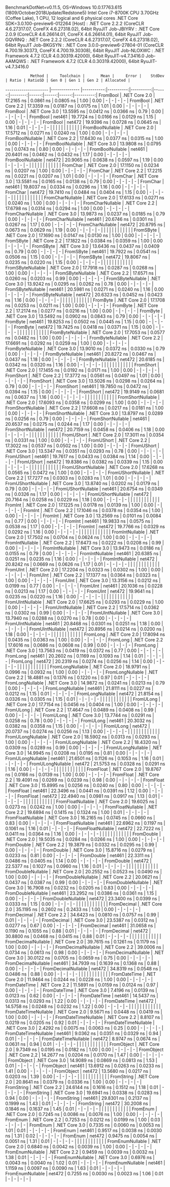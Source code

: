 
BenchmarkDotNet=v0.11.5, OS=Windows 10.0.17763.615 (1809/October2018Update/Redstone5)
Intel Core i7-8700K CPU 3.70GHz (Coffee Lake), 1 CPU, 12 logical and 6 physical cores
.NET Core SDK=3.0.100-preview6-012264
  [Host]     : .NET Core 2.2.2 (CoreCLR 4.6.27317.07, CoreFX 4.6.27318.02), 64bit RyuJIT
  Job-JBIYRV : .NET Core 2.0.9 (CoreCLR 4.6.26614.01, CoreFX 4.6.26614.01), 64bit RyuJIT
  Job-GQVRNQ : .NET Core 2.2.2 (CoreCLR 4.6.27317.07, CoreFX 4.6.27318.02), 64bit RyuJIT
  Job-BKGSYN : .NET Core 3.0.0-preview6-27804-01 (CoreCLR 4.700.19.30373, CoreFX 4.700.19.30308), 64bit RyuJIT
  Job-NLOXWC : .NET Framework 4.7.2 (CLR 4.0.30319.42000), 64bit RyuJIT-v4.7.3416.0
  Job-AAMQWS : .NET Framework 4.7.2 (CLR 4.0.30319.42000), 64bit RyuJIT-v4.7.3416.0


               Method |     Toolchain |       Mean |     Error |    StdDev | Ratio | RatioSD | Gen 0 | Gen 1 | Gen 2 | Allocated |
--------------------- |-------------- |-----------:|----------:|----------:|------:|--------:|------:|------:|------:|----------:|
             FromBool | .NET Core 2.0 | 17.2165 ns | 0.0861 ns | 0.0805 ns |  1.00 |    0.00 |     - |     - |     - |         - |
             FromBool | .NET Core 2.2 | 17.3359 ns | 0.0187 ns | 0.0175 ns |  1.01 |    0.00 |     - |     - |     - |         - |
             FromBool | .NET Core 3.0 | 13.5595 ns | 0.0412 ns | 0.0366 ns |  0.79 |    0.00 |     - |     - |     - |         - |
             FromBool |        net461 | 19.7724 ns | 0.0166 ns | 0.0129 ns |  1.15 |    0.00 |     - |     - |     - |         - |
             FromBool |        net472 | 19.9396 ns | 0.0728 ns | 0.0645 ns |  1.16 |    0.01 |     - |     - |     - |         - |
                      |               |            |           |           |       |         |       |       |       |           |
     FromBoolNullable | .NET Core 2.0 | 17.5712 ns | 0.0271 ns | 0.0240 ns |  1.00 |    0.00 |     - |     - |     - |         - |
     FromBoolNullable | .NET Core 2.2 | 17.6430 ns | 0.0377 ns | 0.0315 ns |  1.00 |    0.00 |     - |     - |     - |         - |
     FromBoolNullable | .NET Core 3.0 | 13.9808 ns | 0.0795 ns | 0.0743 ns |  0.80 |    0.00 |     - |     - |     - |         - |
     FromBoolNullable |        net461 | 20.6401 ns | 0.0462 ns | 0.0432 ns |  1.17 |    0.00 |     - |     - |     - |         - |
     FromBoolNullable |        net472 | 20.9065 ns | 0.0638 ns | 0.0597 ns |  1.19 |    0.00 |     - |     - |     - |         - |
                      |               |            |           |           |       |         |       |       |       |           |
             FromChar | .NET Core 2.0 | 17.1150 ns | 0.0234 ns | 0.0207 ns |  1.00 |    0.00 |     - |     - |     - |         - |
             FromChar | .NET Core 2.2 | 17.2215 ns | 0.0221 ns | 0.0207 ns |  1.01 |    0.00 |     - |     - |     - |         - |
             FromChar | .NET Core 3.0 | 13.5581 ns | 0.0165 ns | 0.0138 ns |  0.79 |    0.00 |     - |     - |     - |         - |
             FromChar |        net461 | 19.8037 ns | 0.0334 ns | 0.0296 ns |  1.16 |    0.00 |     - |     - |     - |         - |
             FromChar |        net472 | 19.7410 ns | 0.0484 ns | 0.0404 ns |  1.15 |    0.00 |     - |     - |     - |         - |
                      |               |            |           |           |       |         |       |       |       |           |
     FromCharNullable | .NET Core 2.0 | 17.6133 ns | 0.0271 ns | 0.0240 ns |  1.00 |    0.00 |     - |     - |     - |         - |
     FromCharNullable | .NET Core 2.2 | 17.6798 ns | 0.0314 ns | 0.0294 ns |  1.00 |    0.00 |     - |     - |     - |         - |
     FromCharNullable | .NET Core 3.0 | 13.9873 ns | 0.0237 ns | 0.0185 ns |  0.79 |    0.00 |     - |     - |     - |         - |
     FromCharNullable |        net461 | 20.6746 ns | 0.0301 ns | 0.0267 ns |  1.17 |    0.00 |     - |     - |     - |         - |
     FromCharNullable |        net472 | 20.8795 ns | 0.0673 ns | 0.0629 ns |  1.19 |    0.00 |     - |     - |     - |         - |
                      |               |            |           |           |       |         |       |       |       |           |
            FromSByte | .NET Core 2.0 | 17.1690 ns | 0.0147 ns | 0.0130 ns |  1.00 |    0.00 |     - |     - |     - |         - |
            FromSByte | .NET Core 2.2 | 17.1822 ns | 0.0384 ns | 0.0359 ns |  1.00 |    0.00 |     - |     - |     - |         - |
            FromSByte | .NET Core 3.0 | 13.6436 ns | 0.0437 ns | 0.0409 ns |  0.79 |    0.00 |     - |     - |     - |         - |
            FromSByte |        net461 | 19.7922 ns | 0.0541 ns | 0.0506 ns |  1.15 |    0.00 |     - |     - |     - |         - |
            FromSByte |        net472 | 19.8067 ns | 0.0235 ns | 0.0220 ns |  1.15 |    0.00 |     - |     - |     - |         - |
                      |               |            |           |           |       |         |       |       |       |           |
    FromSByteNullable | .NET Core 2.0 | 17.7918 ns | 0.0287 ns | 0.0268 ns |  1.00 |    0.00 |     - |     - |     - |         - |
    FromSByteNullable | .NET Core 2.2 | 17.6571 ns | 0.0260 ns | 0.0203 ns |  0.99 |    0.00 |     - |     - |     - |         - |
    FromSByteNullable | .NET Core 3.0 | 13.9242 ns | 0.0295 ns | 0.0262 ns |  0.78 |    0.00 |     - |     - |     - |         - |
    FromSByteNullable |        net461 | 20.5981 ns | 0.0271 ns | 0.0240 ns |  1.16 |    0.00 |     - |     - |     - |         - |
    FromSByteNullable |        net472 | 20.6323 ns | 0.0452 ns | 0.0423 ns |  1.16 |    0.00 |     - |     - |     - |         - |
                      |               |            |           |           |       |         |       |       |       |           |
             FromByte | .NET Core 2.0 | 17.1708 ns | 0.0253 ns | 0.0211 ns |  1.00 |    0.00 |     - |     - |     - |         - |
             FromByte | .NET Core 2.2 | 17.2174 ns | 0.0277 ns | 0.0216 ns |  1.00 |    0.00 |     - |     - |     - |         - |
             FromByte | .NET Core 3.0 | 13.5492 ns | 0.0902 ns | 0.0843 ns |  0.79 |    0.00 |     - |     - |     - |         - |
             FromByte |        net461 | 19.8253 ns | 0.0502 ns | 0.0445 ns |  1.15 |    0.00 |     - |     - |     - |         - |
             FromByte |        net472 | 19.7425 ns | 0.0418 ns | 0.0371 ns |  1.15 |    0.00 |     - |     - |     - |         - |
                      |               |            |           |           |       |         |       |       |       |           |
     FromByteNullable | .NET Core 2.0 | 17.7053 ns | 0.0577 ns | 0.0482 ns |  1.00 |    0.00 |     - |     - |     - |         - |
     FromByteNullable | .NET Core 2.2 | 17.6691 ns | 0.0292 ns | 0.0259 ns |  1.00 |    0.00 |     - |     - |     - |         - |
     FromByteNullable | .NET Core 3.0 | 13.9010 ns | 0.0372 ns | 0.0330 ns |  0.79 |    0.00 |     - |     - |     - |         - |
     FromByteNullable |        net461 | 20.8272 ns | 0.0467 ns | 0.0437 ns |  1.18 |    0.00 |     - |     - |     - |         - |
     FromByteNullable |        net472 | 20.6185 ns | 0.0342 ns | 0.0320 ns |  1.16 |    0.00 |     - |     - |     - |         - |
                      |               |            |           |           |       |         |       |       |       |           |
            FromShort | .NET Core 2.0 | 17.1455 ns | 0.0192 ns | 0.0171 ns |  1.00 |    0.00 |     - |     - |     - |         - |
            FromShort | .NET Core 2.2 | 17.3772 ns | 0.0561 ns | 0.0497 ns |  1.01 |    0.00 |     - |     - |     - |         - |
            FromShort | .NET Core 3.0 | 13.5026 ns | 0.0298 ns | 0.0264 ns |  0.79 |    0.00 |     - |     - |     - |         - |
            FromShort |        net461 | 19.7850 ns | 0.0472 ns | 0.0394 ns |  1.15 |    0.00 |     - |     - |     - |         - |
            FromShort |        net472 | 19.9149 ns | 0.0681 ns | 0.0637 ns |  1.16 |    0.00 |     - |     - |     - |         - |
                      |               |            |           |           |       |         |       |       |       |           |
    FromShortNullable | .NET Core 2.0 | 17.6093 ns | 0.0358 ns | 0.0299 ns |  1.00 |    0.00 |     - |     - |     - |         - |
    FromShortNullable | .NET Core 2.2 | 17.6608 ns | 0.0217 ns | 0.0181 ns |  1.00 |    0.00 |     - |     - |     - |         - |
    FromShortNullable | .NET Core 3.0 | 13.8797 ns | 0.0289 ns | 0.0256 ns |  0.79 |    0.00 |     - |     - |     - |         - |
    FromShortNullable |        net461 | 20.6537 ns | 0.0275 ns | 0.0244 ns |  1.17 |    0.00 |     - |     - |     - |         - |
    FromShortNullable |        net472 | 20.7159 ns | 0.0458 ns | 0.0406 ns |  1.18 |    0.00 |     - |     - |     - |         - |
                      |               |            |           |           |       |         |       |       |       |           |
           FromUShort | .NET Core 2.0 | 17.3011 ns | 0.0354 ns | 0.0331 ns |  1.00 |    0.00 |     - |     - |     - |         - |
           FromUShort | .NET Core 2.2 | 17.3022 ns | 0.0537 ns | 0.0502 ns |  1.00 |    0.00 |     - |     - |     - |         - |
           FromUShort | .NET Core 3.0 | 13.5347 ns | 0.0351 ns | 0.0293 ns |  0.78 |    0.00 |     - |     - |     - |         - |
           FromUShort |        net461 | 19.7617 ns | 0.0433 ns | 0.0384 ns |  1.14 |    0.00 |     - |     - |     - |         - |
           FromUShort |        net472 | 19.8386 ns | 0.0382 ns | 0.0339 ns |  1.15 |    0.00 |     - |     - |     - |         - |
                      |               |            |           |           |       |         |       |       |       |           |
   FromUShortNullable | .NET Core 2.0 | 17.6268 ns | 0.0565 ns | 0.0472 ns |  1.00 |    0.00 |     - |     - |     - |         - |
   FromUShortNullable | .NET Core 2.2 | 17.7277 ns | 0.0303 ns | 0.0283 ns |  1.01 |    0.00 |     - |     - |     - |         - |
   FromUShortNullable | .NET Core 3.0 | 13.8740 ns | 0.0202 ns | 0.0179 ns |  0.79 |    0.00 |     - |     - |     - |         - |
   FromUShortNullable |        net461 | 20.6754 ns | 0.0349 ns | 0.0326 ns |  1.17 |    0.00 |     - |     - |     - |         - |
   FromUShortNullable |        net472 | 20.7164 ns | 0.0258 ns | 0.0229 ns |  1.18 |    0.00 |     - |     - |     - |         - |
                      |               |            |           |           |       |         |       |       |       |           |
              FromInt | .NET Core 2.0 | 17.1225 ns | 0.0178 ns | 0.0139 ns |  1.00 |    0.00 |     - |     - |     - |         - |
              FromInt | .NET Core 2.2 | 17.1046 ns | 0.0378 ns | 0.0354 ns |  1.00 |    0.00 |     - |     - |     - |         - |
              FromInt | .NET Core 3.0 | 13.2569 ns | 0.0101 ns | 0.0084 ns |  0.77 |    0.00 |     - |     - |     - |         - |
              FromInt |        net461 | 19.9833 ns | 0.0575 ns | 0.0538 ns |  1.17 |    0.00 |     - |     - |     - |         - |
              FromInt |        net472 | 19.7766 ns | 0.0329 ns | 0.0292 ns |  1.16 |    0.00 |     - |     - |     - |         - |
                      |               |            |           |           |       |         |       |       |       |           |
      FromIntNullable | .NET Core 2.0 | 17.7502 ns | 0.0704 ns | 0.0624 ns |  1.00 |    0.00 |     - |     - |     - |         - |
      FromIntNullable | .NET Core 2.2 | 17.6473 ns | 0.0222 ns | 0.0208 ns |  0.99 |    0.00 |     - |     - |     - |         - |
      FromIntNullable | .NET Core 3.0 | 13.9473 ns | 0.0186 ns | 0.0155 ns |  0.79 |    0.00 |     - |     - |     - |         - |
      FromIntNullable |        net461 | 20.6385 ns | 0.0251 ns | 0.0235 ns |  1.16 |    0.00 |     - |     - |     - |         - |
      FromIntNullable |        net472 | 20.8242 ns | 0.0669 ns | 0.0626 ns |  1.17 |    0.01 |     - |     - |     - |         - |
                      |               |            |           |           |       |         |       |       |       |           |
             FromUInt | .NET Core 2.0 | 17.2204 ns | 0.0323 ns | 0.0302 ns |  1.00 |    0.00 |     - |     - |     - |         - |
             FromUInt | .NET Core 2.2 | 17.1377 ns | 0.0364 ns | 0.0323 ns |  1.00 |    0.00 |     - |     - |     - |         - |
             FromUInt | .NET Core 3.0 | 13.3156 ns | 0.0212 ns | 0.0199 ns |  0.77 |    0.00 |     - |     - |     - |         - |
             FromUInt |        net461 | 20.1036 ns | 0.0228 ns | 0.0213 ns |  1.17 |    0.00 |     - |     - |     - |         - |
             FromUInt |        net472 | 19.9641 ns | 0.0235 ns | 0.0220 ns |  1.16 |    0.00 |     - |     - |     - |         - |
                      |               |            |           |           |       |         |       |       |       |           |
     FromUIntNullable | .NET Core 2.0 | 17.6625 ns | 0.0293 ns | 0.0229 ns |  1.00 |    0.00 |     - |     - |     - |         - |
     FromUIntNullable | .NET Core 2.2 | 17.5714 ns | 0.0362 ns | 0.0302 ns |  0.99 |    0.00 |     - |     - |     - |         - |
     FromUIntNullable | .NET Core 3.0 | 13.7940 ns | 0.0288 ns | 0.0270 ns |  0.78 |    0.00 |     - |     - |     - |         - |
     FromUIntNullable |        net461 | 20.8468 ns | 0.0301 ns | 0.0251 ns |  1.18 |    0.00 |     - |     - |     - |         - |
     FromUIntNullable |        net472 | 20.8956 ns | 0.0214 ns | 0.0200 ns |  1.18 |    0.00 |     - |     - |     - |         - |
                      |               |            |           |           |       |         |       |       |       |           |
             FromLong | .NET Core 2.0 | 17.8094 ns | 0.0435 ns | 0.0363 ns |  1.00 |    0.00 |     - |     - |     - |         - |
             FromLong | .NET Core 2.2 | 17.6016 ns | 0.0686 ns | 0.0608 ns |  0.99 |    0.00 |     - |     - |     - |         - |
             FromLong | .NET Core 3.0 | 13.7563 ns | 0.0419 ns | 0.0372 ns |  0.77 |    0.00 |     - |     - |     - |         - |
             FromLong |        net461 | 20.2602 ns | 0.1169 ns | 0.1093 ns |  1.14 |    0.01 |     - |     - |     - |         - |
             FromLong |        net472 | 20.2319 ns | 0.0274 ns | 0.0256 ns |  1.14 |    0.00 |     - |     - |     - |         - |
                      |               |            |           |           |       |         |       |       |       |           |
     FromLongNullable | .NET Core 2.0 | 18.9791 ns | 0.0996 ns | 0.0932 ns |  1.00 |    0.00 |     - |     - |     - |         - |
     FromLongNullable | .NET Core 2.2 | 18.4881 ns | 0.1376 ns | 0.1220 ns |  0.97 |    0.01 |     - |     - |     - |         - |
     FromLongNullable | .NET Core 3.0 | 14.9872 ns | 0.0241 ns | 0.0213 ns |  0.79 |    0.00 |     - |     - |     - |         - |
     FromLongNullable |        net461 | 21.8111 ns | 0.0227 ns | 0.0212 ns |  1.15 |    0.01 |     - |     - |     - |         - |
     FromLongNullable |        net472 | 21.8154 ns | 0.0326 ns | 0.0305 ns |  1.15 |    0.01 |     - |     - |     - |         - |
                      |               |            |           |           |       |         |       |       |       |           |
            FromULong | .NET Core 2.0 | 17.7154 ns | 0.0456 ns | 0.0404 ns |  1.00 |    0.00 |     - |     - |     - |         - |
            FromULong | .NET Core 2.2 | 17.4647 ns | 0.0489 ns | 0.0408 ns |  0.99 |    0.00 |     - |     - |     - |         - |
            FromULong | .NET Core 3.0 | 13.7744 ns | 0.0291 ns | 0.0258 ns |  0.78 |    0.00 |     - |     - |     - |         - |
            FromULong |        net461 | 20.3032 ns | 0.0382 ns | 0.0358 ns |  1.15 |    0.00 |     - |     - |     - |         - |
            FromULong |        net472 | 20.0737 ns | 0.0274 ns | 0.0256 ns |  1.13 |    0.00 |     - |     - |     - |         - |
                      |               |            |           |           |       |         |       |       |       |           |
    FromULongNullable | .NET Core 2.0 | 18.5902 ns | 0.0313 ns | 0.0293 ns |  1.00 |    0.00 |     - |     - |     - |         - |
    FromULongNullable | .NET Core 2.2 | 18.4320 ns | 0.0309 ns | 0.0289 ns |  0.99 |    0.00 |     - |     - |     - |         - |
    FromULongNullable | .NET Core 3.0 | 14.9945 ns | 0.0208 ns | 0.0195 ns |  0.81 |    0.00 |     - |     - |     - |         - |
    FromULongNullable |        net461 | 21.6501 ns | 0.1126 ns | 0.1053 ns |  1.16 |    0.01 |     - |     - |     - |         - |
    FromULongNullable |        net472 | 21.5753 ns | 0.0328 ns | 0.0291 ns |  1.16 |    0.00 |     - |     - |     - |         - |
                      |               |            |           |           |       |         |       |       |       |           |
            FromFloat | .NET Core 2.0 | 19.8767 ns | 0.0166 ns | 0.0139 ns |  1.00 |    0.00 |     - |     - |     - |         - |
            FromFloat | .NET Core 2.2 | 19.4091 ns | 0.0269 ns | 0.0239 ns |  0.98 |    0.00 |     - |     - |     - |         - |
            FromFloat | .NET Core 3.0 | 15.8995 ns | 0.0256 ns | 0.0240 ns |  0.80 |    0.00 |     - |     - |     - |         - |
            FromFloat |        net461 | 22.3496 ns | 0.0441 ns | 0.0391 ns |  1.12 |    0.00 |     - |     - |     - |         - |
            FromFloat |        net472 | 22.4940 ns | 0.0981 ns | 0.0917 ns |  1.13 |    0.01 |     - |     - |     - |         - |
                      |               |            |           |           |       |         |       |       |       |           |
    FromFloatNullable | .NET Core 2.0 | 19.6025 ns | 0.0273 ns | 0.0242 ns |  1.00 |    0.00 |     - |     - |     - |         - |
    FromFloatNullable | .NET Core 2.2 | 19.6894 ns | 0.1415 ns | 0.1324 ns |  1.00 |    0.01 |     - |     - |     - |         - |
    FromFloatNullable | .NET Core 3.0 | 16.2165 ns | 0.0745 ns | 0.0660 ns |  0.83 |    0.00 |     - |     - |     - |         - |
    FromFloatNullable |        net461 | 22.6962 ns | 0.1197 ns | 0.1061 ns |  1.16 |    0.01 |     - |     - |     - |         - |
    FromFloatNullable |        net472 | 22.7222 ns | 0.0411 ns | 0.0364 ns |  1.16 |    0.00 |     - |     - |     - |         - |
                      |               |            |           |           |       |         |       |       |       |           |
           FromDouble | .NET Core 2.0 | 19.5035 ns | 0.0284 ns | 0.0266 ns |  1.00 |    0.00 |     - |     - |     - |         - |
           FromDouble | .NET Core 2.2 | 19.3879 ns | 0.0332 ns | 0.0295 ns |  0.99 |    0.00 |     - |     - |     - |         - |
           FromDouble | .NET Core 3.0 | 15.8716 ns | 0.0279 ns | 0.0233 ns |  0.81 |    0.00 |     - |     - |     - |         - |
           FromDouble |        net461 | 22.3311 ns | 0.0486 ns | 0.0405 ns |  1.14 |    0.00 |     - |     - |     - |         - |
           FromDouble |        net472 | 22.5377 ns | 0.1027 ns | 0.0960 ns |  1.16 |    0.01 |     - |     - |     - |         - |
                      |               |            |           |           |       |         |       |       |       |           |
   FromDoubleNullable | .NET Core 2.0 | 20.2552 ns | 0.0523 ns | 0.0490 ns |  1.00 |    0.00 |     - |     - |     - |         - |
   FromDoubleNullable | .NET Core 2.2 | 20.0621 ns | 0.0437 ns | 0.0387 ns |  0.99 |    0.00 |     - |     - |     - |         - |
   FromDoubleNullable | .NET Core 3.0 | 16.7908 ns | 0.0232 ns | 0.0205 ns |  0.83 |    0.00 |     - |     - |     - |         - |
   FromDoubleNullable |        net461 | 23.2952 ns | 0.0386 ns | 0.0361 ns |  1.15 |    0.00 |     - |     - |     - |         - |
   FromDoubleNullable |        net472 | 23.3400 ns | 0.0399 ns | 0.0333 ns |  1.15 |    0.00 |     - |     - |     - |         - |
                      |               |            |           |           |       |         |       |       |       |           |
          FromDecimal | .NET Core 2.0 | 35.1195 ns | 0.2602 ns | 0.2433 ns |  1.00 |    0.00 |     - |     - |     - |         - |
          FromDecimal | .NET Core 2.2 | 34.6423 ns | 0.0810 ns | 0.0757 ns |  0.99 |    0.01 |     - |     - |     - |         - |
          FromDecimal | .NET Core 3.0 | 23.5387 ns | 0.0312 ns | 0.0277 ns |  0.67 |    0.00 |     - |     - |     - |         - |
          FromDecimal |        net461 | 31.0658 ns | 0.1190 ns | 0.1055 ns |  0.88 |    0.01 |     - |     - |     - |         - |
          FromDecimal |        net472 | 30.8800 ns | 0.0468 ns | 0.0415 ns |  0.88 |    0.01 |     - |     - |     - |         - |
                      |               |            |           |           |       |         |       |       |       |           |
  FromDecimalNullable | .NET Core 2.0 | 39.7615 ns | 0.1261 ns | 0.1179 ns |  1.00 |    0.00 |     - |     - |     - |         - |
  FromDecimalNullable | .NET Core 2.2 | 39.0006 ns | 0.0734 ns | 0.0613 ns |  0.98 |    0.00 |     - |     - |     - |         - |
  FromDecimalNullable | .NET Core 3.0 | 30.0122 ns | 0.0705 ns | 0.0659 ns |  0.75 |    0.00 |     - |     - |     - |         - |
  FromDecimalNullable |        net461 | 34.7939 ns | 0.1639 ns | 0.1368 ns |  0.88 |    0.00 |     - |     - |     - |         - |
  FromDecimalNullable |        net472 | 34.8319 ns | 0.0548 ns | 0.0486 ns |  0.88 |    0.00 |     - |     - |     - |         - |
                      |               |            |           |           |       |         |       |       |       |           |
         FromDateTime | .NET Core 2.0 | 11.9464 ns | 0.0244 ns | 0.0228 ns |  1.00 |    0.00 |     - |     - |     - |         - |
         FromDateTime | .NET Core 2.2 | 11.5891 ns | 0.0159 ns | 0.0124 ns |  0.97 |    0.00 |     - |     - |     - |         - |
         FromDateTime | .NET Core 3.0 |  7.4196 ns | 0.0139 ns | 0.0123 ns |  0.62 |    0.00 |     - |     - |     - |         - |
         FromDateTime |        net461 | 14.5437 ns | 0.0313 ns | 0.0293 ns |  1.22 |    0.00 |     - |     - |     - |         - |
         FromDateTime |        net472 | 14.5758 ns | 0.0248 ns | 0.0232 ns |  1.22 |    0.00 |     - |     - |     - |         - |
                      |               |            |           |           |       |         |       |       |       |           |
 FromDateTimeNullable | .NET Core 2.0 |  9.5671 ns | 0.0448 ns | 0.0419 ns |  1.00 |    0.00 |     - |     - |     - |         - |
 FromDateTimeNullable | .NET Core 2.2 |  8.8107 ns | 0.0219 ns | 0.0205 ns |  0.92 |    0.01 |     - |     - |     - |         - |
 FromDateTimeNullable | .NET Core 3.0 |  2.4292 ns | 0.0075 ns | 0.0063 ns |  0.25 |    0.00 |     - |     - |     - |         - |
 FromDateTimeNullable |        net461 |  9.0362 ns | 0.0351 ns | 0.0329 ns |  0.94 |    0.01 |     - |     - |     - |         - |
 FromDateTimeNullable |        net472 |  8.9747 ns | 0.0674 ns | 0.0631 ns |  0.94 |    0.01 |     - |     - |     - |         - |
                      |               |            |           |           |       |         |       |       |       |           |
           FromObject | .NET Core 2.0 |  9.7349 ns | 0.0195 ns | 0.0182 ns |  1.00 |    0.00 |     - |     - |     - |         - |
           FromObject | .NET Core 2.2 | 14.2677 ns | 0.0204 ns | 0.0170 ns |  1.47 |    0.00 |     - |     - |     - |         - |
           FromObject | .NET Core 3.0 | 14.9089 ns | 0.0869 ns | 0.0813 ns |  1.53 |    0.01 |     - |     - |     - |         - |
           FromObject |        net461 | 13.6912 ns | 0.0263 ns | 0.0233 ns |  1.41 |    0.00 |     - |     - |     - |         - |
           FromObject |        net472 | 13.5680 ns | 0.0217 ns | 0.0203 ns |  1.39 |    0.00 |     - |     - |     - |         - |
                      |               |            |           |           |       |         |       |       |       |           |
           FromString | .NET Core 2.0 | 20.8641 ns | 0.0379 ns | 0.0336 ns |  1.00 |    0.00 |     - |     - |     - |         - |
           FromString | .NET Core 2.2 | 24.6144 ns | 0.1616 ns | 0.1512 ns |  1.18 |    0.01 |     - |     - |     - |         - |
           FromString | .NET Core 3.0 | 19.6941 ns | 0.0338 ns | 0.0283 ns |  0.94 |    0.00 |     - |     - |     - |         - |
           FromString |        net461 | 29.8301 ns | 0.2137 ns | 0.1999 ns |  1.43 |    0.01 |     - |     - |     - |         - |
           FromString |        net472 | 30.2008 ns | 0.1846 ns | 0.1637 ns |  1.45 |    0.01 |     - |     - |     - |         - |
                      |               |            |           |           |       |         |       |       |       |           |
             FromEnum | .NET Core 2.0 |  0.7245 ns | 0.0086 ns | 0.0076 ns |  1.00 |    0.00 |     - |     - |     - |         - |
             FromEnum | .NET Core 2.2 |  0.7253 ns | 0.0212 ns | 0.0199 ns |  1.00 |    0.03 |     - |     - |     - |         - |
             FromEnum | .NET Core 3.0 |  0.7335 ns | 0.0060 ns | 0.0053 ns |  1.01 |    0.01 |     - |     - |     - |         - |
             FromEnum |        net461 |  0.9517 ns | 0.0038 ns | 0.0030 ns |  1.31 |    0.02 |     - |     - |     - |         - |
             FromEnum |        net472 |  0.9475 ns | 0.0054 ns | 0.0051 ns |  1.31 |    0.01 |     - |     - |     - |         - |
                      |               |            |           |           |       |         |       |       |       |           |
     FromEnumNullable | .NET Core 2.0 |  0.6840 ns | 0.0042 ns | 0.0039 ns |  1.00 |    0.00 |     - |     - |     - |         - |
     FromEnumNullable | .NET Core 2.2 |  0.9459 ns | 0.0039 ns | 0.0032 ns |  1.38 |    0.01 |     - |     - |     - |         - |
     FromEnumNullable | .NET Core 3.0 |  0.6976 ns | 0.0043 ns | 0.0040 ns |  1.02 |    0.01 |     - |     - |     - |         - |
     FromEnumNullable |        net461 |  1.1159 ns | 0.0097 ns | 0.0090 ns |  1.63 |    0.01 |     - |     - |     - |         - |
     FromEnumNullable |        net472 |  0.7255 ns | 0.0030 ns | 0.0023 ns |  1.06 |    0.01 |     - |     - |     - |         - |
